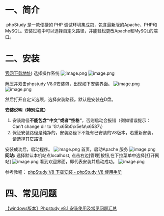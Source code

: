 # 一、简介
 phpStudy 是一款便捷的 PHP 调试环境集成包，包含最新版的Apache、PHP和MySQL。安装过程中可以选择自定义路径，并能轻松更改Apache和MySQL的端口。
# 二、安装
[官网下载地址](https://www.xp.cn/php-study))
选择操作系统
![image.png](https://image.kmoon.fun/2025/202504241111234.png)
![image.png](https://image.kmoon.fun/2025/202504241112062.png)

解压并双击phpstudy V8.0安装包，出现如下安装界面。
![image.png](https://image.kmoon.fun/2025/202504241115047.png)
![image.png](https://image.kmoon.fun/2025/202504241115334.png)

然后打开自定义选项，选择安装路径。默认是安装在D盘。

**安装说明（特别注意）**
1. 安装路径**不能包含“中文”或者“空格”**，否则启动会报错（例如错误提示：Can't change dir to 'G:\\x65b0\x5efa\x6587\）
2. 保证安装路径是纯净的，安装路径下不能有已安装的V8版本，若重新安装，请选择其它路径

安装成功后，启动程序。
![image.png](https://image.kmoon.fun/2025/202504241119679.png)
首页，启动Apache 服务
![image.png](https://image.kmoon.fun/2025/202504241121381.png)
 **网站:** 选择默认本机站点localhost, 点击右边[管理]按钮,在下拉菜单中选择[打开网站]
![image.png](https://image.kmoon.fun/2025/202504241122430.png)
看到欢迎界面，即代表安装并启动成功。
![image.png](https://image.kmoon.fun/2025/202504241124042.png)

参考教程：
[phpStudy V8 下载安装 - phpStudy V8 使用手册](https://old.xp.cn/phpstudy-v8/download.html)
# 四、常见问题
[【windows版本】Phpstudy v8.1 安装使用及常见问题汇总](https://old.xp.cn/wenda/392.html)